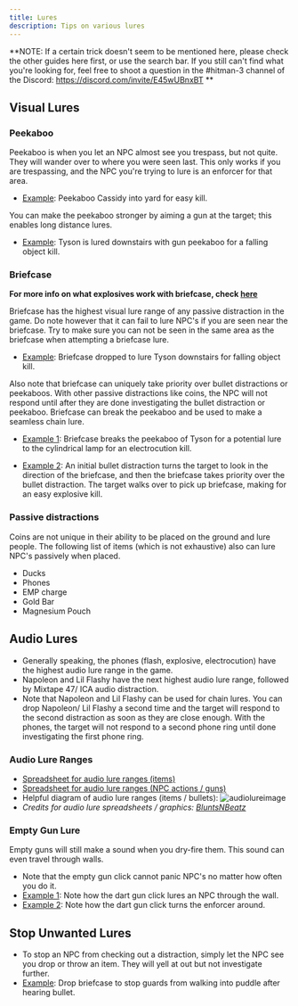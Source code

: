 ```yaml
---
title: Lures
description: Tips on various lures
---
```


**NOTE: If a certain trick doesn't seem to be mentioned here, please check the other guides here first, or use the search bar.
If you still can't find what you're looking for, feel free to shoot a question in the #hitman-3 channel of the Discord: https://discord.com/invite/E45wUBnxBT
**

## Visual Lures

### Peekaboo

Peekaboo is when you let an NPC almost see you trespass, but not quite. They will wander over to where you were seen last. This only works if you are trespassing, and the NPC you're trying to lure is an enforcer for that area.

- [Example](https://youtu.be/Oq0u4pJs2xE?t=2880): Peekaboo Cassidy into yard for easy kill.

You can make the peekaboo stronger by aiming a gun at the target; this enables long distance lures.

- [Example](https://youtu.be/rtOxUR7SW6k?list=PLflusD4O8jzP3x-aiUsCupSy0iWm8Sq1G&t=115): Tyson is lured downstairs with gun peekaboo for a falling object kill.

### Briefcase

**For more info on what explosives work with briefcase, check [here](../static/img/explosion_radius.png)**

Briefcase has the highest visual lure range of any passive distraction in the game. Do note however that it can fail to lure NPC's if you are seen near the briefcase. Try to make sure you can not be seen in the same area as the briefcase when attempting a briefcase lure.

- [Example](https://youtu.be/1_jXK9Pbg8E?t=107): Briefcase dropped to lure Tyson downstairs for falling object kill.

Also note that briefcase can uniquely take priority over bullet distractions or peekaboos. With other passive distractions like coins, the NPC will not respond until after they are done investigating the bullet distraction or peekaboo. Briefcase can break the peekaboo and be used to make a seamless chain lure.

- [Example 1](https://www.youtube.com/watch?v=GCICN86wF9M&feature=youtu.be): Briefcase breaks the peekaboo of Tyson for a potential lure to the cylindrical lamp for an electrocution kill.

- [Example 2](https://youtu.be/xbYaP_6clQQ?t=128): An initial bullet distraction turns the target to look in the direction of the briefcase, and then the briefcase takes priority over the bullet distraction. The target walks over to pick up briefcase, making for an easy explosive kill.

### Passive distractions

Coins are not unique in their ability to be placed on the ground and lure people. The following list of items (which is not exhaustive) also can lure NPC's passively when placed.

- Ducks
- Phones
- EMP charge
- Gold Bar
- Magnesium Pouch

## Audio Lures

- Generally speaking, the phones (flash, explosive, electrocution) have the highest audio lure range in the game.
- Napoleon and Lil Flashy have the next highest audio lure range, followed by Mixtape 47/ ICA audio distraction.
- Note that Napoleon and Lil Flashy can be used for chain lures. You can drop Napoleon/ Lil Flashy a second time and the target will respond to the second distraction as soon as they are close enough. With the phones, the target will not respond to a second phone ring until done investigating the first phone ring.

### Audio Lure Ranges

- [Spreadsheet for audio lure ranges (items)](https://docs.google.com/spreadsheets/d/e/2PACX-1vSxYvks-qCrInUosy3aTeVA25grz8wv_EXCb9Y7sW14NAdH8eV1OSHxUxgjMN53QZlg7JGl0FsFTvny/pubhtml)
- [Spreadsheet for audio lure ranges (NPC actions / guns)](https://docs.google.com/spreadsheets/d/e/2PACX-1vSETDkdFvI4KywAI7fvdz9xs-sGwiH66GRFxDbfsJG3gEIHhxefIdI7O2GISn-UIUGrMxO8ERhHrpeZ/pubhtml)
- Helpful diagram of audio lure ranges (items / bullets): ![audiolureimage](https://i.ibb.co/KjZDDXC/Hearing-Range-Graphic-With-Bullet.png)
- _Credits for audio lure spreadsheets / graphics: [BluntsNBeatz](https://www.speedrun.com/users/BluntsNBeatz)_

### Empty Gun Lure

Empty guns will still make a sound when you dry-fire them. This sound can even travel through walls.

- Note that the empty gun click cannot panic NPC's no matter how often you do it.
- [Example 1](https://youtu.be/NjJexxqp_c0?t=48): Note how the dart gun click lures an NPC through the wall.
- [Example 2](https://youtu.be/YKmnASBZl74?t=218): Note how the dart gun click turns the enforcer around.

## Stop Unwanted Lures

- To stop an NPC from checking out a distraction, simply let the NPC see you drop or throw an item. They will yell at out but not investigate further.
- [Example](https://youtu.be/gp_m9OzlHl0?t=45): Drop briefcase to stop guards from walking into puddle after hearing bullet.
